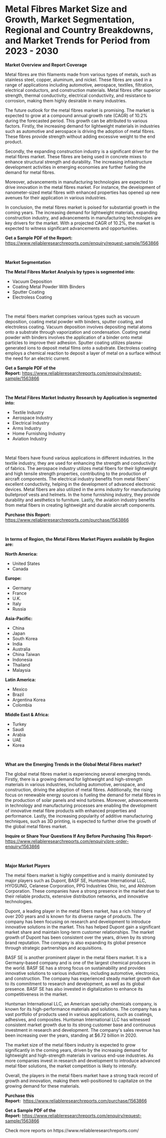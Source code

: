 <p><h1>Metal Fibres Market Size and Growth, Market Segmentation, Regional and Country Breakdowns, and Market Trends for Period from 2023 -  2030</h1></p><p><strong>Market Overview and Report Coverage</strong></p>
<p><p>Metal fibres are thin filaments made from various types of metals, such as stainless steel, copper, aluminum, and nickel. These fibres are used in a range of applications including automotive, aerospace, textiles, filtration, electrical conductors, and construction materials. Metal fibres offer superior strength, thermal conductivity, electrical conductivity, and resistance to corrosion, making them highly desirable in many industries.</p><p>The future outlook for the metal fibres market is promising. The market is expected to grow at a compound annual growth rate (CAGR) of 10.2% during the forecasted period. This growth can be attributed to various factors. Firstly, the increasing demand for lightweight materials in industries such as automotive and aerospace is driving the adoption of metal fibres. These fibres provide strength without adding excessive weight to the end product.</p><p>Secondly, the expanding construction industry is a significant driver for the metal fibres market. These fibres are being used in concrete mixes to enhance structural strength and durability. The increasing infrastructure development activities in emerging economies are further fueling the demand for metal fibres.</p><p>Moreover, advancements in manufacturing technologies are expected to drive innovation in the metal fibres market. For instance, the development of nanometer-sized metal fibres with enhanced properties has opened up new avenues for their application in various industries.</p><p>In conclusion, the metal fibres market is poised for substantial growth in the coming years. The increasing demand for lightweight materials, expanding construction industry, and advancements in manufacturing technologies are key drivers for the market. With a projected CAGR of 10.2%, the market is expected to witness significant advancements and opportunities.</p></p>
<p><strong>Get a Sample PDF of the Report:</strong> <a href="https://www.reliableresearchreports.com/enquiry/request-sample/1563866">https://www.reliableresearchreports.com/enquiry/request-sample/1563866</a></p>
<p>&nbsp;</p>
<p><strong>Market Segmentation</strong></p>
<p><strong>The Metal Fibres Market Analysis by types is segmented into:</strong></p>
<p><ul><li>Vacuum Deposition</li><li>Coating Metal Powder With Binders</li><li>Sputter Coating</li><li>Electroless Coating</li></ul></p>
<p>&nbsp;</p>
<p><p>The metal fibers market comprises various types such as vacuum deposition, coating metal powder with binders, sputter coating, and electroless coating. Vacuum deposition involves depositing metal atoms onto a substrate through vaporization and condensation. Coating metal powder with binders involves the application of a binder onto metal particles to improve their adhesion. Sputter coating utilizes plasma-generated ions to deposit metal films onto a substrate. Electroless coating employs a chemical reaction to deposit a layer of metal on a surface without the need for an electric current.</p></p>
<p><strong>Get a Sample PDF of the Report:</strong>&nbsp;<a href="https://www.reliableresearchreports.com/enquiry/request-sample/1563866">https://www.reliableresearchreports.com/enquiry/request-sample/1563866</a></p>
<p>&nbsp;</p>
<p><strong>The Metal Fibres Market Industry Research by Application is segmented into:</strong></p>
<p><ul><li>Textile Industry</li><li>Aerospace Industry</li><li>Electrical Industry</li><li>Arms Industry</li><li>Home Furnishing Industry</li><li>Aviation Industry</li></ul></p>
<p>&nbsp;</p>
<p><p>Metal fibers have found various applications in different industries. In the textile industry, they are used for enhancing the strength and conductivity of fabrics. The aerospace industry utilizes metal fibers for their lightweight and high tensile strength properties, contributing to the production of aircraft components. The electrical industry benefits from metal fibers' excellent conductivity, helping in the development of advanced electronic devices. Metal fibers are also utilized in the arms industry for manufacturing bulletproof vests and helmets. In the home furnishing industry, they provide durability and aesthetics to furniture. Lastly, the aviation industry benefits from metal fibers in creating lightweight and durable aircraft components.</p></p>
<p><strong>Purchase this Report:</strong>&nbsp; <a href="https://www.reliableresearchreports.com/purchase/1563866">https://www.reliableresearchreports.com/purchase/1563866</a></p>
<p>&nbsp;</p>
<p><strong>In terms of Region, the Metal Fibres Market Players available by Region are:</strong></p>
<p>
    <p> <strong> North America: </strong>
        <ul>
            <li>United States</li>
            <li>Canada</li>
        </ul>
        </p> 
    <p> <strong> Europe: </strong>
        <ul>
            <li>Germany</li>
            <li>France</li>
            <li>U.K.</li>
            <li>Italy</li>
            <li>Russia</li>
        </ul>
        </p> 
    <p> <strong> Asia-Pacific: </strong>
        <ul>
            <li>China</li>
            <li>Japan</li>
            <li>South Korea</li>
            <li>India</li>
            <li>Australia</li>
            <li>China Taiwan</li>
            <li>Indonesia</li>
            <li>Thailand</li>
            <li>Malaysia</li>
        </ul>
        </p> 
    <p> <strong> Latin America: </strong>
        <ul>
            <li>Mexico</li>
            <li>Brazil</li>
            <li>Argentina Korea</li>
            <li>Colombia</li>
        </ul>
        </p> 
    <p> <strong> Middle East & Africa: </strong>
        <ul>
            <li>Turkey</li>
            <li>Saudi</li>
            <li>Arabia</li>
            <li>UAE</li>
            <li>Korea</li>
        </ul>
    </p>
    </p>
<p>&nbsp;</p>
<p><strong>What are the Emerging Trends in the Global Metal Fibres market?</strong></p>
<p><p>The global metal fibres market is experiencing several emerging trends. Firstly, there is a growing demand for lightweight and high-strength materials in various industries, including automotive, aerospace, and construction, driving the adoption of metal fibres. Additionally, the rising focus on renewable energy sources is fueling the demand for metal fibres in the production of solar panels and wind turbines. Moreover, advancements in technology and manufacturing processes are enabling the development of innovative metal fibre products with enhanced properties and performance. Lastly, the increasing popularity of additive manufacturing techniques, such as 3D printing, is expected to further drive the growth of the global metal fibres market.</p></p>
<p><strong>Inquire or Share Your Questions If Any Before Purchasing This Report</strong>- <a href="https://www.reliableresearchreports.com/enquiry/pre-order-enquiry/1563866">https://www.reliableresearchreports.com/enquiry/pre-order-enquiry/1563866</a></p>
<p>&nbsp;</p>
<p><strong>Major Market Players</strong></p>
<p><p>The metal fibers market is highly competitive and is mainly dominated by major players such as Dupont, BASF SE, Huntsman International LLC, HYOSUNG, Celanese Corporation, PPG Industries Ohio, Inc, and Ahlstrom Corporation. These companies have a strong presence in the market due to their reliable products, extensive distribution networks, and innovative technologies.</p><p>Dupont, a leading player in the metal fibers market, has a rich history of over 200 years and is known for its diverse range of products. The company has been focusing on research and development to introduce innovative solutions in the market. This has helped Dupont gain a significant market share and maintain long-term customer relationships. The market growth of Dupont has been consistent over the years, driven by its strong brand reputation. The company is also expanding its global presence through strategic partnerships and acquisitions.</p><p>BASF SE is another prominent player in the metal fibers market. It is a Germany-based company and is one of the largest chemical producers in the world. BASF SE has a strong focus on sustainability and provides innovative solutions to various industries, including automotive, electronics, and construction. The company has experienced steady market growth due to its commitment to research and development, as well as its global presence. BASF SE has also invested in digitalization to enhance its competitiveness in the market.</p><p>Huntsman International LLC, an American specialty chemicals company, is known for its high-performance materials and solutions. The company has a vast portfolio of products used in various applications, such as coatings, adhesives, and composites. Huntsman International LLC has witnessed consistent market growth due to its strong customer base and continuous investment in research and development. The company's sales revenue has been increasing over the years, standing at $6.72 billion in 2020.</p><p>The market size of the metal fibers industry is expected to grow significantly in the coming years, driven by the increasing demand for lightweight and high-strength materials in various end-use industries. As more companies invest in research and development to introduce advanced metal fiber solutions, the market competition is likely to intensify.</p><p>Overall, the players in the metal fibers market have a strong track record of growth and innovation, making them well-positioned to capitalize on the growing demand for these materials.</p></p>
<p><strong>Purchase this Report:</strong>&nbsp;&nbsp;<a href="https://www.reliableresearchreports.com/purchase/1563866">https://www.reliableresearchreports.com/purchase/1563866</a></p>
<p></p>
<p><strong>Get a Sample PDF of the Report:</strong>&nbsp;<a href="https://www.reliableresearchreports.com/enquiry/request-sample/1563866">https://www.reliableresearchreports.com/enquiry/request-sample/1563866</a></p>
<p>Check more reports on https://www.reliableresearchreports.com/</p>